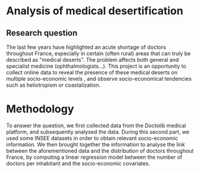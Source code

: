 # Analysis of medical desertification

## Research question
The last few years have highlighted an acute shortage of doctors throughout France,
especially in certain (often rural) areas that can truly be described as "medical deserts". The
problem affects both general and specialist medicine (ophthalmologists...).
This project is an opportunity to collect online data to reveal the presence of these medical
deserts on multiple socio-economic levels , and observe socio-economical tendencies
such as heliotropism or coastalization.

# Methodology
To answer the question, we first collected data from the Doctolib medical platform, and
subsequently analysed the data. During this second part, we used some INSEE datasets in
order to obtain relevant socio-economic information. We then brought together the
information to analyse the link between the aforementioned data and the distribution of
doctors throughout France, by computing a linear regression model between the number of
doctors per inhabitant and the socio-economic covariates.
